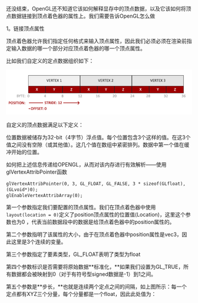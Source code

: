 还没结束，OpenGL还不知道它该如何解释显存中的顶点数据，以及它该如何将顶点数据链接到顶点着色器的属性上。我们需要告诉OpenGL怎么做

1。链接顶点属性

顶点着色器允许我们指定任何格式来输入顶点属性，因此我们必须必须在渲染前指定输入数据的哪一个部分对应顶点着色器的哪一个顶点属性。

比如我们自定义的定点数据组织如下：

![](/OPENGL/images/vertex_attribute_pointer.png)

自定义的顶点数据满足以下定义：

位置数据被储存为32-bit（4字节）浮点值。每个位置包含3个这样的值。在这3个值之间没有空隙（或其他值）。这几个值在数组中紧密排列。数据中第一个值在缓冲开始的位置。

如何把上述信息传递给OPENGL，从而对该内存进行有效解析——使用glVertexAttribPointer函数

```
glVertexAttribPointer(0, 3, GL_FLOAT, GL_FALSE, 3 * sizeof(GLfloat), (GLvoid*)0);
glEnableVertexAttribArray(0);
```

第一个参数指定我们要配置的顶点属性。我们在顶点着色器中使用`layout(location = 0)`定义了position顶点属性的位置值\(Location\)，这里这个参数也为0 ，代表当前数据段中的数据是给顶点着色器中的position属性的。

第二个参数指明了该属性的大小，由于在顶点着色器中position属性是vec3，因此这里是3个连续的变量。

第三个参数指定了要素类型，GL\_FLOAT表明了类型为float

第四个参数标识是否需要将原始数据**标准化，**如果我们设置为GL\_TRUE，所有数据都会被映射到0（对于有符号型signed数据是-1）到1之间。

第五个参数是**步长，**也就是连续两个定点之间的间隔，如上图所示：每一个定点都有XYZ三个分量，每个分量都是一个float，因此此处值为：

